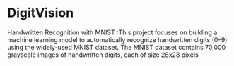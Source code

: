 # DigitVision
Handwritten Recognition with MNIST    :This project focuses on building a machine learning model to automatically recognize handwritten digits (0–9) using the widely-used MNIST dataset. The MNIST dataset contains 70,000 grayscale images of handwritten digits, each of size 28x28 pixels
